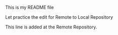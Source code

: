 This is my README file

Let practice the edit for Remote to Local Repository

This line is added at the Remote Repository.
